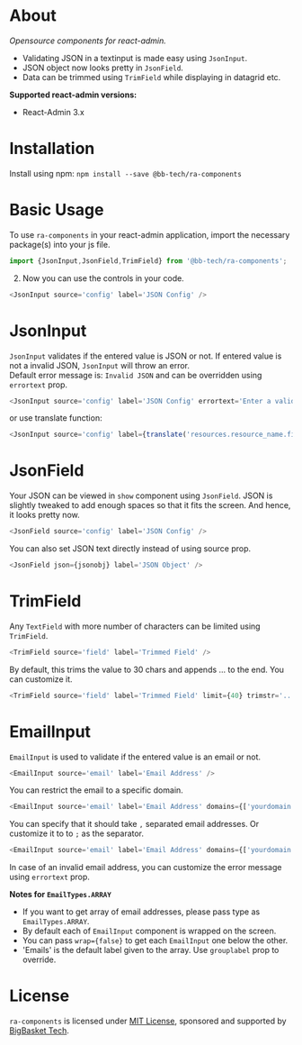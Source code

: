 # About

*Opensource components for react-admin.*
- Validating JSON in a textinput is made easy using `JsonInput`.  
- JSON object now looks pretty in `JsonField`.
- Data can be trimmed using `TrimField` while displaying in datagrid etc. 

**Supported react-admin versions:**

* React-Admin 3.x

# Installation

Install using npm:  `npm install --save @bb-tech/ra-components`

# Basic Usage

To use `ra-components` in your react-admin application, import the necessary package(s) into your js file.

```js
import {JsonInput,JsonField,TrimField} from '@bb-tech/ra-components';
```

2. Now you can use the controls in your code.

```js
<JsonInput source='config' label='JSON Config' />
```

# JsonInput

`JsonInput` validates if the entered value is JSON or not.
If entered value is not a invalid JSON, `JsonInput` will throw an error.  
Default error message is: `Invalid JSON` and can be overridden using `errortext` prop.

```js
<JsonInput source='config' label='JSON Config' errortext='Enter a valid JSON'/>
```
or use translate function:

```js
<JsonInput source='config' label={translate('resources.resource_name.fields.config')} errortext={translate('myroot.validate.json')}/>
```

# JsonField

Your JSON can be viewed in `show` component using `JsonField`.
JSON is slightly tweaked to add enough spaces so that it fits the screen.
And hence, it looks pretty now.

```js
<JsonField source='config' label='JSON Config' />
```
You can also set JSON text directly instead of using source prop.

```js
<JsonField json={jsonobj} label='JSON Object' />
```

# TrimField

Any `TextField` with more number of characters can be limited using `TrimField`.

```js
<TrimField source='field' label='Trimmed Field' />
```
By default, this trims the value to 30 chars and appends ... to the end.
You can customize it.

```js
<TrimField source='field' label='Trimmed Field' limit={40} trimstr='....' />
```

# EmailInput

`EmailInput` is used to validate if the entered value is an email or not.

```js
<EmailInput source='email' label='Email Address' />
```
You can restrict the email to a specific domain.

```js
<EmailInput source='email' label='Email Address' domains={['yourdomain.com']} />
```

You can specify that it should take `,` separated email addresses.  Or customize it to to `;` as the separator.

```js
<EmailInput source='email' label='Email Address' domains={['yourdomain.com']} type={EmailTypes.MULTIPLE} splitchar=';'/>
```
In case of an invalid email address, you can customize the error message using `errortext` prop.

**Notes for `EmailTypes.ARRAY`**
- If you want to get array of email addresses, please pass type as `EmailTypes.ARRAY`.
- By default each of `EmailInput` component is wrapped on the screen.  
- You can pass `wrap={false}` to get each `EmailInput` one below the other.
- 'Emails' is the default label given to the array. Use `grouplabel` prop to override.

# License

`ra-components` is licensed under [MIT License](./LICENSE.md), sponsored and supported by [BigBasket Tech](https://tech.bigbasket.com).
